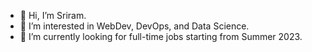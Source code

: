 - 👋 Hi, I’m Sriram.
- 👀 I’m interested in WebDev, DevOps, and Data Science.
- 🌱 I’m currently looking for full-time jobs starting from Summer 2023.

<!---
srirams1003/srirams1003 is a ✨ special ✨ repository because its `README.md` (this file) appears on your GitHub profile.
You can click the Preview link to take a look at your changes.
--->
